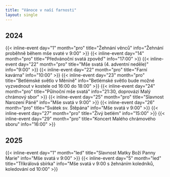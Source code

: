 ```yaml
---
title: "Vánoce v naší farnosti"
layout: single
---
```

## 2024
{{< inline-event day="1" month="pro" title="Žehnání věnců" info="Žehnání proběhně během mše svaté v 9:00" >}}
{{< inline-event day="14" month="pro" title="Předvánoční svatá zpověď" info="17:00" >}}
{{< inline-event day="22" month="pro" title="Mše svatá (4. adventní neděle)" info="9:00" >}}
{{< inline-event day="22" month="pro" title="Farní kavárna" info="10:00" >}}
{{< inline-event day="23" month="pro" title="Betlémské světlo v Měníně" info="Betlémské světlo bude možné vyzvednout v kostele od 16:00 do 18:00" >}}
{{< inline-event day="24" month="pro" title="Půlnoční mše svatá" info="21:30, doprovází Malý chrámový sbor" >}}
{{< inline-event day="25" month="pro" title="Slavnost Narození Páně" info="Mše svatá v 9:00" >}}
{{< inline-event day="26" month="pro" title="Svátek sv. Štěpána" info="Mše svatá v 9:00" >}}
{{< inline-event day="27" month="pro" title="Živý betlém" info="15:00" >}}
{{< inline-event day="29" month="pro" title="Koncert Malého chrámového sboru" info="16:00" >}}

## 2025

{{< inline-event day="1" month="led" title="Slavnost Matky Boží Panny Marie" info="Mše svatá v 9:00" >}}
{{< inline-event day="5" month="led" title="Tříkrálová sbírka" info="Mše svatá v 9:00 s žehnáním koledníků, koledování od 10:00" >}}
